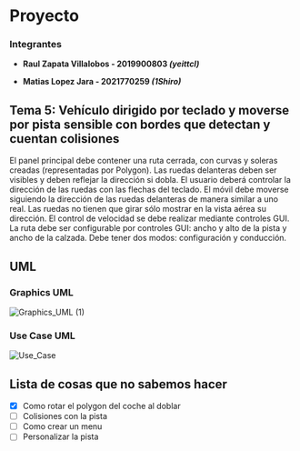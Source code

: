 # Proyecto
### Integrantes 
+ **Raul Zapata Villalobos - 2019900803 _(yeittcl)_**

+ **Matias Lopez Jara - 2021770259 _(1Shiro)_**

## Tema 5: Vehículo dirigido por teclado y moverse por pista sensible con bordes que detectan y cuentan colisiones

El panel principal debe contener una ruta cerrada, con curvas y soleras creadas (representadas por Polygon). Las ruedas delanteras deben ser visibles y deben reflejar la dirección si dobla. El usuario deberá controlar la dirección de las ruedas con las flechas del teclado. El móvil debe moverse siguiendo la dirección de las ruedas delanteras de manera similar a uno real. Las ruedas no tienen que girar sólo mostrar en la vista aérea su dirección. El control de velocidad se debe realizar mediante controles GUI. La ruta debe ser configurable por controles GUI: ancho y alto de la pista y ancho de la calzada. Debe tener dos modos: configuración y conducción. 

## UML
### Graphics UML
![Graphics_UML (1)](https://user-images.githubusercontent.com/103296338/202869157-da857423-1e1b-4d59-8ced-2a260fa68104.png)

### Use Case UML
![Use_Case](https://user-images.githubusercontent.com/103296338/202869041-1bbe1cca-5467-4dfe-a287-e2f56267e9c7.png)

## **Lista de cosas que no sabemos hacer**
- [X] Como rotar el polygon del coche al doblar
- [ ] Colisiones con la pista
- [ ] Como crear un menu
- [ ] Personalizar la pista
